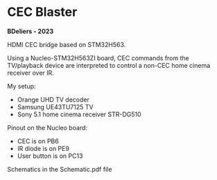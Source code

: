 CEC Blaster
===========

**BDeliers - 2023**

HDMI CEC bridge based on STM32H563.

Using a Nucleo-STM32H563ZI board, CEC commands from the TV/playback device are interpreted to control a non-CEC home cinema receiver over IR.

My setup: 
- Orange UHD TV decoder
- Samsung UE43TU7125 TV
- Sony 5.1 home cinema receiver STR-DG510

Pinout on the Nucleo board: 
- CEC is on PB6
- IR diode is on PE9
- User button is on PC13

Schematics in the Schematic.pdf file
